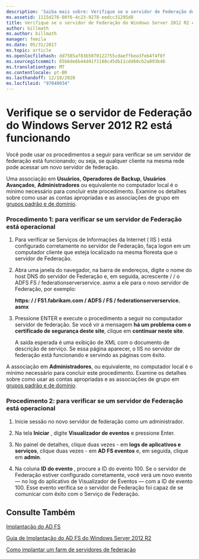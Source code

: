 ```yaml
---
description: 'Saiba mais sobre: Verifique se o servidor de Federação do Windows Server 2012 R2 está funcionando'
ms.assetid: 1115d276-00f6-4c23-9278-eedcc31295d8
title: Verifique se o servidor de Federação do Windows Server 2012 R2 está funcionando
author: billmath
ms.author: billmath
manager: femila
ms.date: 05/31/2017
ms.topic: article
ms.openlocfilehash: dd7585af83b5070122755cdaeffbea3feb4f4f0f
ms.sourcegitcommit: 65b6de6b44d41f1180c45db11cdd60cb2a093b46
ms.translationtype: MT
ms.contentlocale: pt-BR
ms.lasthandoff: 12/10/2020
ms.locfileid: "97049034"
---
```

# <a name="verify-your-windows-server-2012-r2-federation-server-is-operational"></a>Verifique se o servidor de Federação do Windows Server 2012 R2 está funcionando



Você pode usar os procedimentos a seguir para verificar se um servidor de federação está funcionando; ou seja, se qualquer cliente na mesma rede pode acessar um novo servidor de federação.

Uma associação em **Usuários**, **Operadores de Backup**, **Usuários Avançados**, **Administradores** ou equivalente no computador local é o mínimo necessário para concluir este procedimento.  Examine os detalhes sobre como usar as contas apropriadas e as associações de grupo em [grupos padrão e de domínio](https://go.microsoft.com/fwlink/?LinkId=83477).

### <a name="procedure-1-to-verify-that-a-federation-server-is-operational"></a>Procedimento 1: para verificar se um servidor de Federação está operacional

1.  Para verificar se Serviços de Informações da Internet \( IIS \) está configurado corretamente no servidor de Federação, faça logon em um computador cliente que esteja localizado na mesma floresta que o servidor de Federação.

2.  Abra uma janela do navegador, na barra de endereços, digite o nome do host DNS do servidor de Federação e, em seguida, acrescente \/ \/ o ADFS FS \/ federationserverservice. asmx a ele para o novo servidor de Federação, por exemplo:

    **https: \/ \/ FS1.fabrikam.com \/ ADFS \/ FS \/ federationserverservice. asmx**

3.  Pressione ENTER e execute o procedimento a seguir no computador servidor de federação. Se você vir a mensagem **há um problema com o certificado de segurança deste site**, clique em **continuar neste site**.

    A saída esperada é uma exibição de XML com o documento de descrição de serviço. Se essa página aparecer, o IIS no servidor de federação está funcionando e servindo as páginas com êxito.

A associação em **Administradores**, ou equivalente, no computador local é o mínimo necessário para concluir este procedimento.  Examine os detalhes sobre como usar as contas apropriadas e as associações de grupo em [grupos padrão e de domínio](https://go.microsoft.com/fwlink/?LinkId=83477).

### <a name="procedure-2-to-verify-that-a-federation-server-is-operational"></a>Procedimento 2: para verificar se um servidor de Federação está operacional

1.  Inicie sessão no novo servidor de federação como um administrador.

2.  Na tela **Iniciar** , digite **Visualizador de eventos** e pressione Enter.

3.  No painel de detalhes, clique duas vezes \- em **logs de aplicativos e serviços**, clique duas vezes \- em **AD FS eventos** e, em seguida, clique em **admin**.

4.  Na coluna **ID do evento** , procure a ID do evento 100. Se o servidor de Federação estiver configurado corretamente, você verá um novo evento — no log do aplicativo de Visualizador de Eventos — com a ID de evento 100. Esse evento verifica se o servidor de Federação foi capaz de se comunicar com êxito com o Serviço de Federação.

## <a name="see-also"></a>Consulte Também

[Implantação do AD FS](../../ad-fs/AD-FS-Deployment.md)

[Guia de Implantação do AD FS do Windows Server 2012 R2](../../ad-fs/deployment/Windows-Server-2012-R2-AD-FS-Deployment-Guide.md)

[Como implantar um farm de servidores de federação](../../ad-fs/deployment/Deploying-a-Federation-Server-Farm.md)



